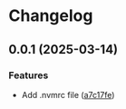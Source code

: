 # Changelog

## 0.0.1 (2025-03-14)


### Features

* Add .nvmrc file ([a7c17fe](https://github.com/peeranat-dan/test-release/commit/a7c17fe7771d5c5fd2fb8b9ed4c049848dc284fb))

